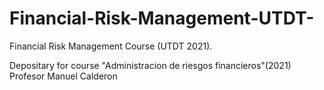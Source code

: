 # Financial-Risk-Management-UTDT-
Financial Risk Management Course (UTDT 2021). 

Depositary for course "Administracion de riesgos financieros"(2021)
Profesor Manuel Calderon
